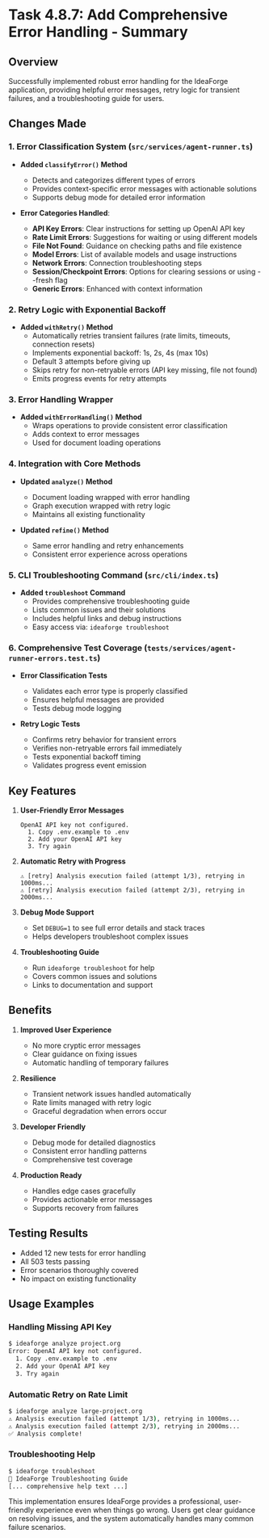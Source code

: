 # Task 4.8.7: Add Comprehensive Error Handling - Summary

## Overview
Successfully implemented robust error handling for the IdeaForge application, providing helpful error messages, retry logic for transient failures, and a troubleshooting guide for users.

## Changes Made

### 1. Error Classification System (`src/services/agent-runner.ts`)
- **Added `classifyError()` Method**
  - Detects and categorizes different types of errors
  - Provides context-specific error messages with actionable solutions
  - Supports debug mode for detailed error information
  
- **Error Categories Handled**:
  - **API Key Errors**: Clear instructions for setting up OpenAI API key
  - **Rate Limit Errors**: Suggestions for waiting or using different models
  - **File Not Found**: Guidance on checking paths and file existence
  - **Model Errors**: List of available models and usage instructions
  - **Network Errors**: Connection troubleshooting steps
  - **Session/Checkpoint Errors**: Options for clearing sessions or using --fresh flag
  - **Generic Errors**: Enhanced with context information

### 2. Retry Logic with Exponential Backoff
- **Added `withRetry()` Method**
  - Automatically retries transient failures (rate limits, timeouts, connection resets)
  - Implements exponential backoff: 1s, 2s, 4s (max 10s)
  - Default 3 attempts before giving up
  - Skips retry for non-retryable errors (API key missing, file not found)
  - Emits progress events for retry attempts

### 3. Error Handling Wrapper
- **Added `withErrorHandling()` Method**
  - Wraps operations to provide consistent error classification
  - Adds context to error messages
  - Used for document loading operations

### 4. Integration with Core Methods
- **Updated `analyze()` Method**
  - Document loading wrapped with error handling
  - Graph execution wrapped with retry logic
  - Maintains all existing functionality
  
- **Updated `refine()` Method**
  - Same error handling and retry enhancements
  - Consistent error experience across operations

### 5. CLI Troubleshooting Command (`src/cli/index.ts`)
- **Added `troubleshoot` Command**
  - Provides comprehensive troubleshooting guide
  - Lists common issues and their solutions
  - Includes helpful links and debug instructions
  - Easy access via: `ideaforge troubleshoot`

### 6. Comprehensive Test Coverage (`tests/services/agent-runner-errors.test.ts`)
- **Error Classification Tests**
  - Validates each error type is properly classified
  - Ensures helpful messages are provided
  - Tests debug mode logging
  
- **Retry Logic Tests**
  - Confirms retry behavior for transient errors
  - Verifies non-retryable errors fail immediately
  - Tests exponential backoff timing
  - Validates progress event emission

## Key Features

1. **User-Friendly Error Messages**
   ```
   OpenAI API key not configured.
     1. Copy .env.example to .env
     2. Add your OpenAI API key
     3. Try again
   ```

2. **Automatic Retry with Progress**
   ```
   ⚠️ [retry] Analysis execution failed (attempt 1/3), retrying in 1000ms...
   ⚠️ [retry] Analysis execution failed (attempt 2/3), retrying in 2000ms...
   ```

3. **Debug Mode Support**
   - Set `DEBUG=1` to see full error details and stack traces
   - Helps developers troubleshoot complex issues

4. **Troubleshooting Guide**
   - Run `ideaforge troubleshoot` for help
   - Covers common issues and solutions
   - Links to documentation and support

## Benefits

1. **Improved User Experience**
   - No more cryptic error messages
   - Clear guidance on fixing issues
   - Automatic handling of temporary failures

2. **Resilience**
   - Transient network issues handled automatically
   - Rate limits managed with retry logic
   - Graceful degradation when errors occur

3. **Developer Friendly**
   - Debug mode for detailed diagnostics
   - Consistent error handling patterns
   - Comprehensive test coverage

4. **Production Ready**
   - Handles edge cases gracefully
   - Provides actionable error messages
   - Supports recovery from failures

## Testing Results
- Added 12 new tests for error handling
- All 503 tests passing
- Error scenarios thoroughly covered
- No impact on existing functionality

## Usage Examples

### Handling Missing API Key
```bash
$ ideaforge analyze project.org
Error: OpenAI API key not configured.
  1. Copy .env.example to .env
  2. Add your OpenAI API key
  3. Try again
```

### Automatic Retry on Rate Limit
```bash
$ ideaforge analyze large-project.org
⚠️ Analysis execution failed (attempt 1/3), retrying in 1000ms...
⚠️ Analysis execution failed (attempt 2/3), retrying in 2000ms...
✅ Analysis complete!
```

### Troubleshooting Help
```bash
$ ideaforge troubleshoot
🔧 IdeaForge Troubleshooting Guide
[... comprehensive help text ...]
```

This implementation ensures IdeaForge provides a professional, user-friendly experience even when things go wrong. Users get clear guidance on resolving issues, and the system automatically handles many common failure scenarios. 